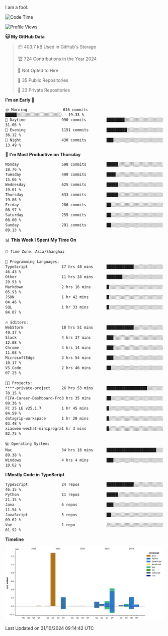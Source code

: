 I am a fool.

<!--START_SECTION:waka-->
![Code Time](http://img.shields.io/badge/Code%20Time-2%2C024%20hrs%2043%20mins-blue)

![Profile Views](http://img.shields.io/badge/Profile%20Views-0-blue)

**🐱 My GitHub Data** 

> 📦 403.7 kB Used in GitHub's Storage 
 > 
> 🏆 724 Contributions in the Year 2024
 > 
> 🚫 Not Opted to Hire
 > 
> 📜 35 Public Repositories 
 > 
> 🔑 23 Private Repositories 
 > 
**I'm an Early 🐤** 

```text
🌞 Morning                616 commits         █████░░░░░░░░░░░░░░░░░░░░   19.33 % 
🌆 Daytime                990 commits         ████████░░░░░░░░░░░░░░░░░   31.06 % 
🌃 Evening                1151 commits        █████████░░░░░░░░░░░░░░░░   36.12 % 
🌙 Night                  430 commits         ███░░░░░░░░░░░░░░░░░░░░░░   13.49 % 
```
📅 **I'm Most Productive on Thursday** 

```text
Monday                   598 commits         █████░░░░░░░░░░░░░░░░░░░░   18.76 % 
Tuesday                  499 commits         ████░░░░░░░░░░░░░░░░░░░░░   15.66 % 
Wednesday                625 commits         █████░░░░░░░░░░░░░░░░░░░░   19.61 % 
Thursday                 633 commits         █████░░░░░░░░░░░░░░░░░░░░   19.86 % 
Friday                   286 commits         ██░░░░░░░░░░░░░░░░░░░░░░░   08.97 % 
Saturday                 255 commits         ██░░░░░░░░░░░░░░░░░░░░░░░   08.00 % 
Sunday                   291 commits         ██░░░░░░░░░░░░░░░░░░░░░░░   09.13 % 
```


📊 **This Week I Spent My Time On** 

```text
🕑︎ Time Zone: Asia/Shanghai

💬 Programming Languages: 
TypeScript               17 hrs 48 mins      ████████████░░░░░░░░░░░░░   46.43 % 
Other                    11 hrs 28 mins      ███████░░░░░░░░░░░░░░░░░░   29.93 % 
Markdown                 2 hrs 16 mins       █░░░░░░░░░░░░░░░░░░░░░░░░   05.93 % 
JSON                     1 hr 42 mins        █░░░░░░░░░░░░░░░░░░░░░░░░   04.46 % 
SQL                      1 hr 33 mins        █░░░░░░░░░░░░░░░░░░░░░░░░   04.07 % 

🔥 Editors: 
WebStorm                 18 hrs 51 mins      ████████████░░░░░░░░░░░░░   49.17 % 
Slack                    4 hrs 37 mins       ███░░░░░░░░░░░░░░░░░░░░░░   12.08 % 
Chrome                   4 hrs 14 mins       ███░░░░░░░░░░░░░░░░░░░░░░   11.08 % 
MicrosoftEdge            3 hrs 54 mins       ███░░░░░░░░░░░░░░░░░░░░░░   10.17 % 
VS Code                  2 hrs 46 mins       ██░░░░░░░░░░░░░░░░░░░░░░░   07.25 % 

🐱‍💻 Projects: 
****-private-project     26 hrs 53 mins      ██████████████████░░░░░░░   70.15 % 
FIFA-Career-Dashboard-Fro3 hrs 35 mins       ██░░░░░░░░░░░░░░░░░░░░░░░   09.36 % 
FC 25 LE v25.1.7         1 hr 45 mins        █░░░░░░░░░░░░░░░░░░░░░░░░   04.59 % 
datagrip-workspace       1 hr 20 mins        █░░░░░░░░░░░░░░░░░░░░░░░░   03.48 % 
xiaowen-wechat-miniprogra1 hr 3 mins         █░░░░░░░░░░░░░░░░░░░░░░░░   02.75 % 

💻 Operating System: 
Mac                      34 hrs 16 mins      ██████████████████████░░░   89.38 % 
Windows                  4 hrs 4 mins        ███░░░░░░░░░░░░░░░░░░░░░░   10.62 % 
```

**I Mostly Code in TypeScript** 

```text
TypeScript               24 repos            ████████████░░░░░░░░░░░░░   46.15 % 
Python                   11 repos            █████░░░░░░░░░░░░░░░░░░░░   21.15 % 
Java                     6 repos             ███░░░░░░░░░░░░░░░░░░░░░░   11.54 % 
JavaScript               5 repos             ██░░░░░░░░░░░░░░░░░░░░░░░   09.62 % 
Vue                      1 repo              ░░░░░░░░░░░░░░░░░░░░░░░░░   01.92 % 
```



**Timeline**

![Lines of Code chart](https://raw.githubusercontent.com/VeejaLiu/VeejaLiu/master/assets/bar_graph.png)


 Last Updated on 31/10/2024 09:14:42 UTC
<!--END_SECTION:waka-->
